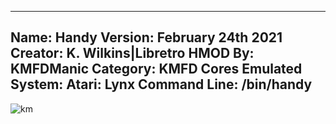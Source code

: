 -----------------------
Name: Handy
Version: February 24th 2021
Creator: K. Wilkins|Libretro
HMOD By: KMFDManic
Category: KMFD Cores
Emulated System: Atari: Lynx
Command Line: /bin/handy
-----------------------
![km](https://i.imgur.com/1upeu77.png)
